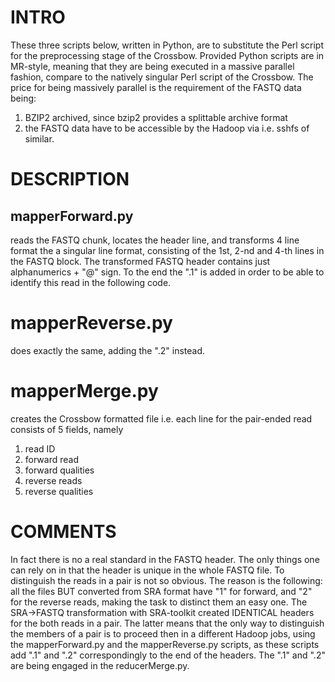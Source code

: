 INTRO
==========
These three scripts below, written in Python, are to substitute the Perl script for the preprocessing stage of the Crossbow.
Provided Python scripts are in MR-style, meaning that they are being executed in a massive parallel fashion, compare to the natively singular Perl script of the Crossbow.
The price for being massively parallel is the requirement of the FASTQ data being:
1) BZIP2 archived, since bzip2 provides  a splittable archive format
2) the FASTQ data have to be accessible by the Hadoop via i.e. sshfs of similar.

DESCRIPTION
=============
mapperForward.py
---------------

reads the FASTQ chunk, locates the header line, and transforms 4 line format the a singular line format, consisting of the 1st, 2-nd and 4-th lines in the FASTQ block.
The transformed FASTQ header contains just alphanumerics + "@" sign. To the end the ".1" is added in order to be able to identify this read in the following code.

mapperReverse.py
================

does exactly the  same, adding the ".2" instead.


mapperMerge.py
==============

creates the Crossbow formatted file i.e. each line for the pair-ended read consists of 5 fields, namely
1) read ID
2) forward read
3) forward qualities
4) reverse reads
5) reverse qualities


COMMENTS
=========
In fact there is no a real standard in the FASTQ header. The only things one can rely on in that the header is unique in the whole FASTQ file.
To distinguish the reads in a pair is not so obvious. The reason is the following:
all the files BUT converted from SRA format have "1" for forward, and "2" for the reverse reads, making the task to distinct them an easy one.
The SRA->FASTQ transformation with SRA-toolkit created IDENTICAL headers for the both reads in a pair.
The latter means that the only way to distinguish the members of a pair is to proceed then in a different Hadoop jobs, using the mapperForward.py and the mapperReverse.py scripts, as these scripts add  ".1" and ".2" correspondingly to  the end of the  headers. 
The ".1" and ".2" are being engaged in the reducerMerge.py.
